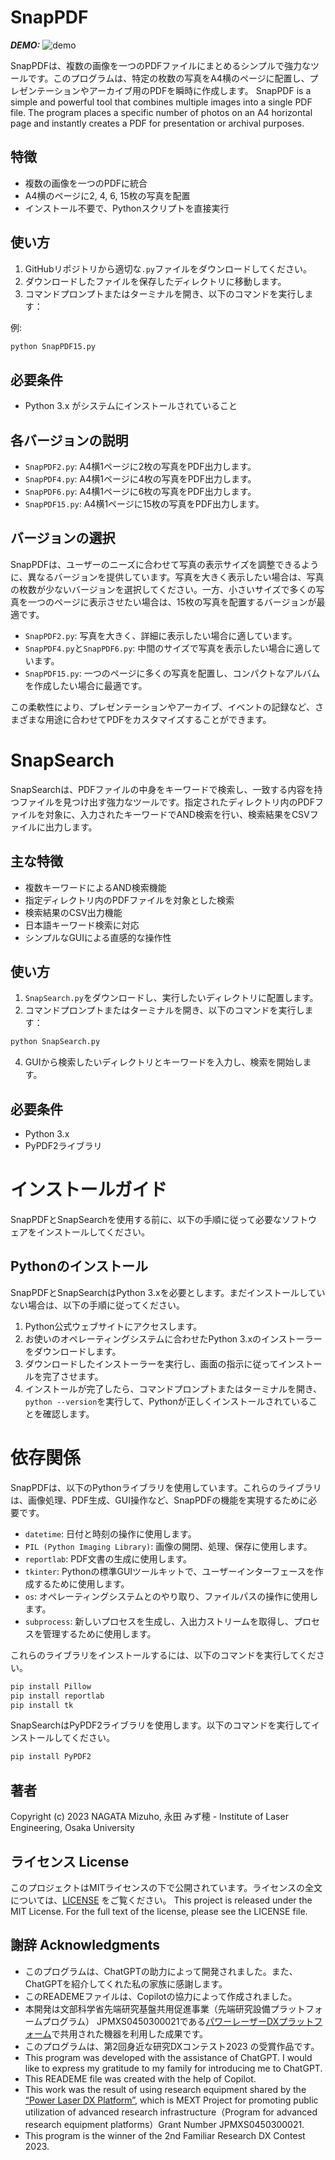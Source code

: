 # SnapPDF
***DEMO:***
![demo](https://private-user-images.githubusercontent.com/139824384/338418984-dfacc311-3ba5-4517-8b65-677f2b8fa064.gif?jwt=eyJhbGciOiJIUzI1NiIsInR5cCI6IkpXVCJ9.eyJpc3MiOiJnaXRodWIuY29tIiwiYXVkIjoicmF3LmdpdGh1YnVzZXJjb250ZW50LmNvbSIsImtleSI6ImtleTUiLCJleHAiOjE3MTgwNzUxNDIsIm5iZiI6MTcxODA3NDg0MiwicGF0aCI6Ii8xMzk4MjQzODQvMzM4NDE4OTg0LWRmYWNjMzExLTNiYTUtNDUxNy04YjY1LTY3N2YyYjhmYTA2NC5naWY_WC1BbXotQWxnb3JpdGhtPUFXUzQtSE1BQy1TSEEyNTYmWC1BbXotQ3JlZGVudGlhbD1BS0lBVkNPRFlMU0E1M1BRSzRaQSUyRjIwMjQwNjExJTJGdXMtZWFzdC0xJTJGczMlMkZhd3M0X3JlcXVlc3QmWC1BbXotRGF0ZT0yMDI0MDYxMVQwMzAwNDJaJlgtQW16LUV4cGlyZXM9MzAwJlgtQW16LVNpZ25hdHVyZT0yMTI1YmQzMDhhM2M0M2RjNzViNzFkNDkyYjgzMzZlMjQyZmVkYTIwODc5OWExNDJhZTAwZjc3OWJjMmIxNjc1JlgtQW16LVNpZ25lZEhlYWRlcnM9aG9zdCZhY3Rvcl9pZD0wJmtleV9pZD0wJnJlcG9faWQ9MCJ9.DbtOe_ZXVSihsUwKtDMc5FSzLy4t_0xbVVPCBN85iJs)

SnapPDFは、複数の画像を一つのPDFファイルにまとめるシンプルで強力なツールです。このプログラムは、特定の枚数の写真をA4横のページに配置し、プレゼンテーションやアーカイブ用のPDFを瞬時に作成します。
SnapPDF is a simple and powerful tool that combines multiple images into a single PDF file. The program places a specific number of photos on an A4 horizontal page and instantly creates a PDF for presentation or archival purposes.

## 特徴
- 複数の画像を一つのPDFに統合
- A4横のページに2, 4, 6, 15枚の写真を配置
- インストール不要で、Pythonスクリプトを直接実行

## 使い方
1. GitHubリポジトリから適切な`.py`ファイルをダウンロードしてください。
2. ダウンロードしたファイルを保存したディレクトリに移動します。
3. コマンドプロンプトまたはターミナルを開き、以下のコマンドを実行します：

例: 
```bash
python SnapPDF15.py
```

## 必要条件
- Python 3.x がシステムにインストールされていること

## 各バージョンの説明
- `SnapPDF2.py`: A4横1ページに2枚の写真をPDF出力します。
- `SnapPDF4.py`: A4横1ページに4枚の写真をPDF出力します。
- `SnapPDF6.py`: A4横1ページに6枚の写真をPDF出力します。
- `SnapPDF15.py`: A4横1ページに15枚の写真をPDF出力します。

## バージョンの選択
SnapPDFは、ユーザーのニーズに合わせて写真の表示サイズを調整できるように、異なるバージョンを提供しています。写真を大きく表示したい場合は、写真の枚数が少ないバージョンを選択してください。一方、小さいサイズで多くの写真を一つのページに表示させたい場合は、15枚の写真を配置するバージョンが最適です。

- `SnapPDF2.py`: 写真を大きく、詳細に表示したい場合に適しています。
- `SnapPDF4.py`と`SnapPDF6.py`: 中間のサイズで写真を表示したい場合に適しています。
- `SnapPDF15.py`: 一つのページに多くの写真を配置し、コンパクトなアルバムを作成したい場合に最適です。

この柔軟性により、プレゼンテーションやアーカイブ、イベントの記録など、さまざまな用途に合わせてPDFをカスタマイズすることができます。

# SnapSearch

SnapSearchは、PDFファイルの中身をキーワードで検索し、一致する内容を持つファイルを見つけ出す強力なツールです。指定されたディレクトリ内のPDFファイルを対象に、入力されたキーワードでAND検索を行い、検索結果をCSVファイルに出力します。

## 主な特徴
- 複数キーワードによるAND検索機能
- 指定ディレクトリ内のPDFファイルを対象とした検索
- 検索結果のCSV出力機能
- 日本語キーワード検索に対応
- シンプルなGUIによる直感的な操作性

## 使い方
1. `SnapSearch.py`をダウンロードし、実行したいディレクトリに配置します。
2. コマンドプロンプトまたはターミナルを開き、以下のコマンドを実行します：
```bash
python SnapSearch.py
```
4. GUIから検索したいディレクトリとキーワードを入力し、検索を開始します。

## 必要条件
- Python 3.x
- PyPDF2ライブラリ

# インストールガイド

SnapPDFとSnapSearchを使用する前に、以下の手順に従って必要なソフトウェアをインストールしてください。

## Pythonのインストール
SnapPDFとSnapSearchはPython 3.xを必要とします。まだインストールしていない場合は、以下の手順に従ってください。

1. Python公式ウェブサイトにアクセスします。
2. お使いのオペレーティングシステムに合わせたPython 3.xのインストーラーをダウンロードします。
3. ダウンロードしたインストーラーを実行し、画面の指示に従ってインストールを完了させます。
4. インストールが完了したら、コマンドプロンプトまたはターミナルを開き、`python --version`を実行して、Pythonが正しくインストールされていることを確認します。

# 依存関係

SnapPDFは、以下のPythonライブラリを使用しています。これらのライブラリは、画像処理、PDF生成、GUI操作など、SnapPDFの機能を実現するために必要です。

- `datetime`: 日付と時刻の操作に使用します。
- `PIL (Python Imaging Library)`: 画像の開閉、処理、保存に使用します。
- `reportlab`: PDF文書の生成に使用します。
- `tkinter`: Pythonの標準GUIツールキットで、ユーザーインターフェースを作成するために使用します。
- `os`: オペレーティングシステムとのやり取り、ファイルパスの操作に使用します。
- `subprocess`: 新しいプロセスを生成し、入出力ストリームを取得し、プロセスを管理するために使用します。

これらのライブラリをインストールするには、以下のコマンドを実行してください。

```bash
pip install Pillow
pip install reportlab
pip install tk
```

SnapSearchはPyPDF2ライブラリを使用します。以下のコマンドを実行してインストールしてください。

```bash
pip install PyPDF2
```
## 著者
Copyright (c) 2023 NAGATA Mizuho, 永田 みず穂 - Institute of Laser Engineering, Osaka University

## ライセンス License
このプロジェクトはMITライセンスの下で公開されています。ライセンスの全文については、[LICENSE](https://github.com/Mizuho-NAGATA/SnapPDF/blob/main/LICENSE) をご覧ください。
This project is released under the MIT License. For the full text of the license, please see the LICENSE file.

## 謝辞 Acknowledgments
- このプログラムは、ChatGPTの助力によって開発されました。また、ChatGPTを紹介してくれた私の家族に感謝します。
- このREADEMEファイルは、Copilotの協力によって作成されました。
- 本開発は文部科学省先端研究基盤共用促進事業（先端研究設備プラットフォームプログラム） JPMXS0450300021である[パワーレーザーDXプラットフォーム](https://powerlaser.jp/)で共用された機器を利用した成果です。
- このプログラムは、第2回身近な研究DXコンテスト2023 の受賞作品です。
- This program was developed with the assistance of ChatGPT. I would like to express my gratitude to my family for introducing me to ChatGPT.
- This READEME file was created with the help of Copilot.
- This work was the result of using research equipment shared by the [“Power Laser DX Platform”](https://powerlaser.jp/), which is MEXT Project for promoting public utilization of advanced research infrastructure（Program for advanced research equipment platforms）Grant Number JPMXS0450300021.
- This program is the winner of the 2nd Familiar Research DX Contest 2023.
